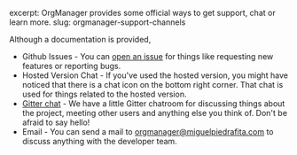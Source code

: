excerpt: OrgManager provides some official ways to get support, chat or learn more.
slug: orgmanager-support-channels

Although a documentation is provided, 

* Github Issues - You can [open an issue](https://github.com/orgmanager/orgmanager/issues/new) for things like requesting new features or reporting bugs.
* Hosted Version Chat - If you've used the hosted version, you might have noticed that there is a chat icon on the bottom right corner. That chat is used for things related to the hosted version.
* [Gitter chat](https://gitter.im/orgmanager/) - We have a little Gitter chatroom for discussing things about the project, meeting other users and anything else you think of. Don't be afraid to say hello!
* Email - You can send a mail to [orgmanager@miguelpiedrafita.com](mailto:orgmanager@miguelpiedrafita.com) to discuss anything with the developer team.